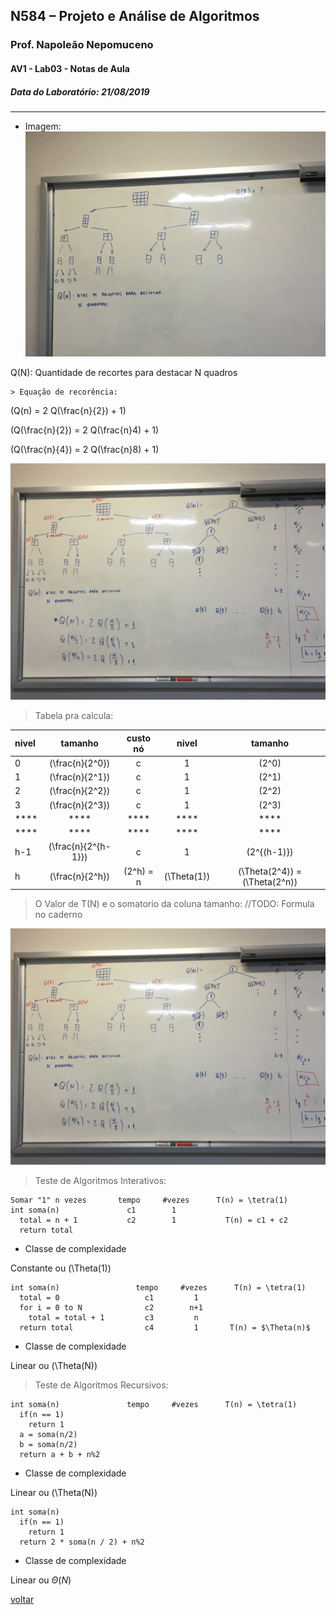 ## N584 – Projeto e Análise de Algoritmos
### Prof. Napoleão Nepomuceno
#### AV1 - Lab03 - Notas de Aula
##### Data do Laboratório: 21/08/2019

---

* Imagem:
![Foto 01!](img/IMG_3430.JPG "explicação da lousa")

Q(N): Quantidade de recortes para destacar N quadros

    > Equação de recorência:

\(Q(n) = 2 Q(\frac{n}{2}) + 1\)

\(Q(\frac{n}{2}) = 2 Q(\frac{n}4) + 1\)

\(Q(\frac{n}{4}) = 2 Q(\frac{n}8) + 1\)

![Foto 02!](img/thumb_50.jpg "explicação da lousa")

> Tabela pra calcula:

| nivel |        tamanho        |  custo nó   |     nivel     |              tamanho              |
| :---- | :-------------------: | :---------: | :-----------: | :-------------------------------: |
| 0     |   \(\frac{n}{2^0}\)   |      c      |       1       |              \(2^0\)              |
| 1     |   \(\frac{n}{2^1}\)   |      c      |       1       |              \(2^1\)              |
| 2     |   \(\frac{n}{2^2}\)   |      c      |       1       |              \(2^2\)              |
| 3     |   \(\frac{n}{2^3}\)   |      c      |       1       |              \(2^3\)              |
| ****  |         ****          |    ****     |     ****      |               ****                |
| ****  |         ****          |    ****     |     ****      |               ****                |
| h-1   | \(\frac{n}{2^{h-1}}\) |      c      |       1       |           \(2^{(h-1)}\)           |
| h     |   \(\frac{n}{2^h}\)   | \(2^h\) = n | \(\Theta(1)\) | \(\Theta(2^4)\) = \(\Theta(2^n)\) |

> O Valor de T(N) e o somatorio da coluna tamanho: //TODO: Formula no caderno

![Foto 02!](img/thumb_50.jpg "explicação da lousa")

> Teste de Algoritmos Interativos:

```
Somar "1" n vezes       tempo     #vezes      T(n) = \tetra(1)
int soma(n)               c1        1
  total = n + 1           c2        1           T(n) = c1 + c2
  return total
```

* Classe de complexidade

Constante ou \(\Theta(1)\)

```
int soma(n)                 tempo     #vezes      T(n) = \tetra(1)
  total = 0                   c1         1
  for i = 0 to N              c2        n+1
    total = total + 1         c3         n
  return total                c4         1       T(n) = $\Theta(n)$
```

* Classe de complexidade

Linear ou \(\Theta(N)\)

> Teste de Algoritmos Recursivos:

```
int soma(n)               tempo     #vezes      T(n) = \tetra(1)
  if(n == 1)
    return 1
  a = soma(n/2)
  b = soma(n/2)
  return a + b + n%2
```

* Classe de complexidade

Linear ou \(\Theta(N)\)

```algoritmo
int soma(n)
  if(n == 1)
    return 1
  return 2 * soma(n / 2) + n%2
```

* Classe de complexidade

Linear ou $\Theta(N)$



[voltar](../../../README.md)
